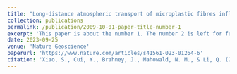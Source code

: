 ```yaml
---
title: "Long-distance atmospheric transport of microplastic fibres influenced by their shapes"
collection: publications
permalink: /publication/2009-10-01-paper-title-number-1
excerpt: 'This paper is about the number 1. The number 2 is left for future work.'
date: 2023-09-25
venue: 'Nature Geoscience'
paperurl: 'https://www.nature.com/articles/s41561-023-01264-6'
citation: 'Xiao, S., Cui, Y., Brahney, J., Mahowald, N. M., & Li, Q. (2023). Long-distance atmospheric transport of microplastic fibres influenced by their shapes. Nature Geoscience, 1-8.'
---
```

